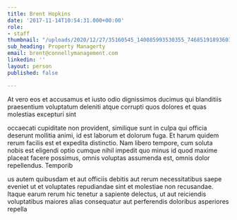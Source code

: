 ```yaml
---
title: Brent Hopkins
date: '2017-11-14T10:54:31.000+00:00'
role:
- staff
thumbnail: "/uploads/2020/12/27/35160545_140085993530355_746851918936014848_n.jpg"
sub_heading: Property Managerty
email: brent@connellymanagement.com
linkedin: ''
layout: person
published: false

---
```

At vero eos et accusamus et iusto odio dignissimos ducimus qui blanditiis praesentium voluptatum deleniti atque corrupti quos dolores et quas molestias excepturi sint

 occaecati cupiditate non provident, similique sunt in culpa qui officia deserunt mollitia animi, id est laborum et dolorum fuga. Et harum quidem rerum facilis est et expedita distinctio. Nam libero tempore, cum soluta nobis est eligendi optio cumque nihil impedit quo minus id quod maxime placeat facere possimus, omnis voluptas assumenda est, omnis dolor repellendus. Temporib

us autem quibusdam et aut officiis debitis aut rerum necessitatibus saepe eveniet ut et voluptates repudiandae sint et molestiae non recusandae. Itaque earum rerum hic tenetur a sapiente delectus, ut aut reiciendis voluptatibus maiores alias consequatur aut perferendis doloribus asperiores repella